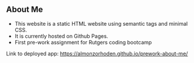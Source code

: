 ## About Me 

* This website is a static HTML website using semantic tags and minimal CSS. 
* It is currently hosted on Github Pages.
* First pre-work assignment for Rutgers coding bootcamp


Link to deployed app: https://almonzorhoden.github.io/prework-about-me/

